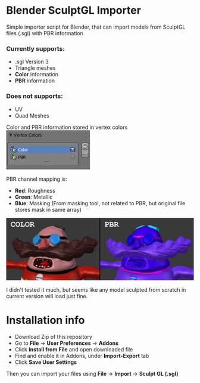 # Blender SculptGL Importer

Simple importer script for Blender, that can import models from SculptGL files (.sgl) with PBR information

### Currently supports:
- .sgl Version 3
- Triangle meshes
- **Color** information
- **PBR** information

### Does not supports:
- UV
- Quad Meshes

Color and PBR information stored in vertex colors  
![Colors image](colors.png)

PBR channel mapping is:
- **Red**: Roughness
- **Green**: Metallic
- **Blue**: Masking (From masking tool, not related to PBR, but original file stores mask in same array)

![Colors image](pbrdemo.jpg)

I didn't tested it much, but seems like any model sculpted from scratch in current version will load just fine.

# Installation info
- Download Zip of this repository
- Go to **File** -> **User Preferences** -> **Addons**
- Click **Install from File** and open downloaded file
- Find and enable it in Addons, under **Import-Export** tab
- Click **Save User Settings**

Then you can import your files using **File** -> **Import** -> **Sculpt GL (.sgl)**
